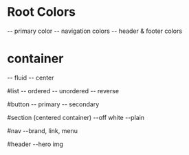 # Root Colors
-- primary color
-- navigation colors
-- header & footer colors

# container
-- fluid
-- center

#list
-- ordered
-- unordered
-- reverse

#button
-- primary
-- secondary

#section (centered container)
--off white
--plain

#nav
--brand, link, menu

#header
--hero img

